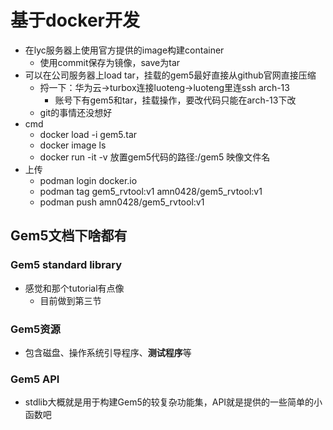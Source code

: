 # 基于docker开发

* 在lyc服务器上使用官方提供的image构建container
  * 使用commit保存为镜像，save为tar
* 可以在公司服务器上load tar，挂载的gem5最好直接从github官网直接压缩
  * 捋一下：华为云->turbox连接luoteng->luoteng里连ssh arch-13
    * 账号下有gem5和tar，挂载操作，要改代码只能在arch-13下改
  * git的事情还没想好
* cmd
  * docker load -i gem5.tar
  * docker image ls
  * docker run -it -v 放置gem5代码的路径:/gem5 映像文件名
* 上传
  * podman login docker.io
  * podman tag gem5_rvtool:v1 amn0428/gem5_rvtool:v1
  * podman push amn0428/gem5_rvtool:v1

## Gem5文档下啥都有

### Gem5 standard library

* 感觉和那个tutorial有点像
  * 目前做到第三节

### Gem5资源

* 包含磁盘、操作系统引导程序、**测试程序**等

### Gem5 API

* stdlib大概就是用于构建Gem5的较复杂功能集，API就是提供的一些简单的小函数吧
